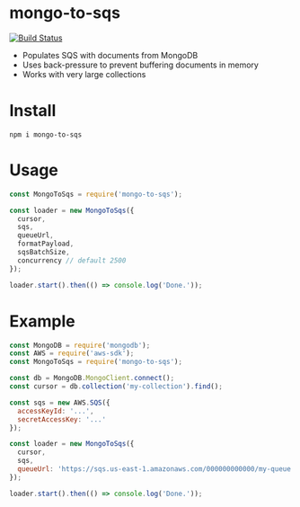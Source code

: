 # mongo-to-sqs

[![Build Status](https://travis-ci.org/WW-Digital/node-mongo-to-sqs.svg?branch=master)](https://travis-ci.org/WW-Digital/node-mongo-to-sqs)

- Populates SQS with documents from MongoDB
- Uses back-pressure to prevent buffering documents in memory
- Works with very large collections

# Install

```
npm i mongo-to-sqs
```

# Usage

```js
const MongoToSqs = require('mongo-to-sqs');

const loader = new MongoToSqs({
  cursor,
  sqs,
  queueUrl,
  formatPayload,
  sqsBatchSize,
  concurrency // default 2500
});

loader.start().then(() => console.log('Done.'));
```

# Example

```js
const MongoDB = require('mongodb');
const AWS = require('aws-sdk');
const MongoToSqs = require('mongo-to-sqs');

const db = MongoDB.MongoClient.connect();
const cursor = db.collection('my-collection').find();

const sqs = new AWS.SQS({
  accessKeyId: '...',
  secretAccessKey: '...'
});

const loader = new MongoToSqs({
  cursor,
  sqs,
  queueUrl: 'https://sqs.us-east-1.amazonaws.com/000000000000/my-queue'
});

loader.start().then(() => console.log('Done.'));
```
